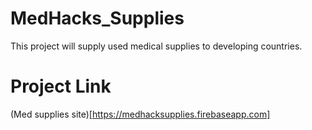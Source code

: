 # MedHacks_Supplies
This project will supply used medical supplies to developing countries. 
<br>

# Project Link
(Med supplies site)[https://medhacksupplies.firebaseapp.com]